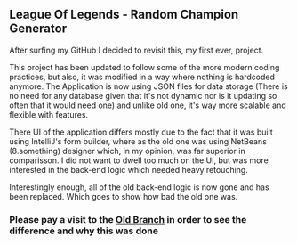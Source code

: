 ## League Of Legends - Random Champion Generator

After surfing my GitHub I decided to revisit this, my first ever, project.

This project has been updated to follow some of the more modern coding practices, but also, it was modified in a way where nothing is hardcoded anymore. 
The Application is now using JSON files for data storage (There is no need for any database given that it's not dynamic nor is it updating so often that it would need one) and unlike old one, it's way more scalable and flexible with features. 

There UI of the application differs mostly due to the fact that it was built using IntelliJ's form builder, where as the old one was using NetBeans (8.something) designer which, in my opinion, was far superior in comparisson. I did not want to dwell too much on the UI, but was more interested in the back-end logic which needed heavy retouching. 

Interestingly enough, all of the old back-end logic is now gone and has been replaced. Which goes to show how bad the old one was.

### Please pay a visit to the [Old Branch](https://github.com/falcuun/LolChmapGenerator/tree/Old_Code) in order to see the difference and why this was done

